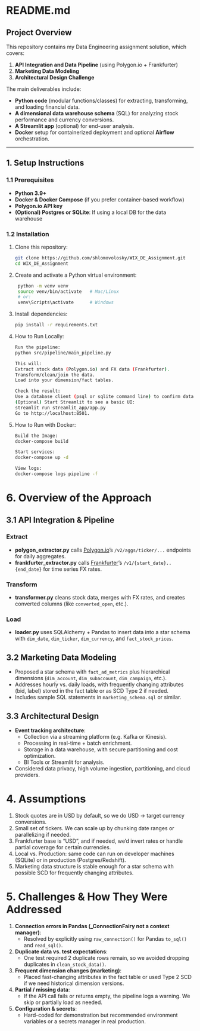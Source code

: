 # README.md

## Project Overview

This repository contains my Data Engineering assignment solution, which covers:
1. **API Integration and Data Pipeline** (using Polygon.io + Frankfurter)
2. **Marketing Data Modeling**
3. **Architectural Design Challenge**

The main deliverables include:
- **Python code** (modular functions/classes) for extracting, transforming, and loading financial data.
- **A dimensional data warehouse schema** (SQL) for analyzing stock performance and currency conversions.
- **A Streamlit app** (optional) for end-user analysis.
- **Docker** setup for containerized deployment and optional **Airflow** orchestration.

---

## 1. Setup Instructions

### 1.1 Prerequisites
- **Python 3.9+**
- **Docker & Docker Compose** (if you prefer container-based workflow)
- **Polygon.io API key**
- **(Optional) Postgres or SQLite**: If using a local DB for the data warehouse

### 1.2 Installation
1. Clone this repository:
   ```bash
   git clone https://github.com/shlomovolosky/WIX_DE_Assignment.git
   cd WIX_DE_Assignment

2. Create and activate a Python virtual environment:
   ```bash
    python -m venv venv
    source venv/bin/activate   # Mac/Linux
    # or:
    venv\Scripts\activate      # Windows
   
3. Install dependencies:
   ```bash
   pip install -r requirements.txt

4. How to Run Locally:
    ```bash
    Run the pipeline:
    python src/pipeline/main_pipeline.py
   
    This will:
    Extract stock data (Polygon.io) and FX data (Frankfurter).
    Transform/clean/join the data.
    Load into your dimension/fact tables.
   
    Check the result:
    Use a database client (psql or sqlite command line) to confirm data in fact_stock_prices.
    (Optional) Start Streamlit to see a basic UI:
    streamlit run streamlit_app/app.py
    Go to http://localhost:8501.
    

5. How to Run with Docker:
    ```bash
   Build the Image: 
   docker-compose build

   Start services:
   docker-compose up -d

   View logs:
   docker-compose logs pipeline -f


# 6. Overview of the Approach

## 3.1 API Integration & Pipeline

### Extract
- **polygon_extractor.py** calls [Polygon.io](https://polygon.io/)’s `/v2/aggs/ticker/...` endpoints for daily aggregates.
- **frankfurter_extractor.py** calls [Frankfurter](https://www.frankfurter.app/)’s `/v1/{start_date}..{end_date}` for time series FX rates.

### Transform
- **transformer.py** cleans stock data, merges with FX rates, and creates converted columns (like `converted_open`, etc.).

### Load
- **loader.py** uses SQLAlchemy + Pandas to insert data into a star schema with `dim_date`, `dim_ticker`, `dim_currency`, and `fact_stock_prices`.

## 3.2 Marketing Data Modeling
- Proposed a star schema with `fact_ad_metrics` plus hierarchical dimensions (`dim_account`, `dim_subaccount`, `dim_campaign`, etc.).
- Addresses hourly vs. daily loads, with frequently changing attributes (bid, label) stored in the fact table or as SCD Type 2 if needed.
- Includes sample SQL statements in `marketing_schema.sql` or similar.

## 3.3 Architectural Design
- **Event tracking architecture**:
  - Collection via a streaming platform (e.g. Kafka or Kinesis).
  - Processing in real-time + batch enrichment.
  - Storage in a data warehouse, with secure partitioning and cost optimization.
  - BI Tools or Streamlit for analysis.
- Considered data privacy, high volume ingestion, partitioning, and cloud providers.

# 4. Assumptions
1. Stock quotes are in USD by default, so we do USD → target currency conversions.  
2. Small set of tickers. We can scale up by chunking date ranges or parallelizing if needed.  
3. Frankfurter base is “USD”, and if needed, we’d invert rates or handle partial coverage for certain currencies.  
4. Local vs. Production: same code can run on developer machines (SQLite) or in production (Postgres/Redshift).  
5. Marketing data structure is stable enough for a star schema with possible SCD for frequently changing attributes.

# 5. Challenges & How They Were Addressed
1. **Connection errors in Pandas (_ConnectionFairy not a context manager)**:
   - Resolved by explicitly using `raw_connection()` for Pandas `to_sql()` and `read_sql()`.
2. **Duplicate data vs. test expectations**:
   - One test required 2 duplicate rows remain, so we avoided dropping duplicates in `clean_stock_data()`.
3. **Frequent dimension changes (marketing)**:
   - Placed fast-changing attributes in the fact table or used Type 2 SCD if we need historical dimension versions.
4. **Partial / missing data**:
   - If the API call fails or returns empty, the pipeline logs a warning. We skip or partially load as needed.
5. **Configuration & secrets**:
   - Hard-coded for demonstration but recommended environment variables or a secrets manager in real production.
